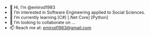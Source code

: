- 👋 Hi, I’m @emirod1983
- 👀 I’m interested in Software Engineering applied to Social Sciences.
- 🌱 I’m currently learning [C#] [.Net Core] [Python]
- 💞️ I’m looking to collaborate on ...
- 📫 Reach me at: emirod1983@gmail.com

<!---
emirod1983/emirod1983 is a ✨ special ✨ repository because its `README.md` (this file) appears on your GitHub profile.
You can click the Preview link to take a look at your changes.
--->
